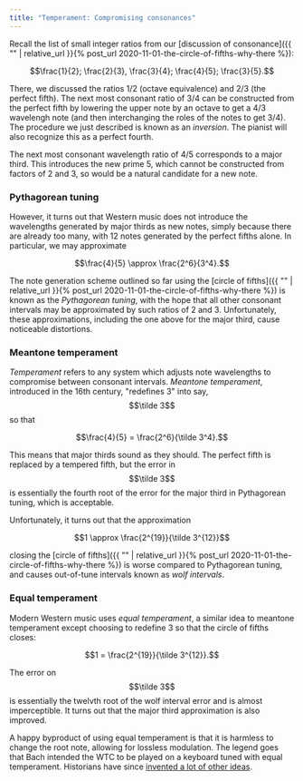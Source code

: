 ```yaml
---
title: "Temperament: Compromising consonances"
---
```


Recall the list of small integer ratios from our [discussion of consonance]({{ "" | relative_url }}{% post_url 2020-11-01-the-circle-of-fifths-why-there %}):

$$\frac{1}{2}; \frac{2}{3}, \frac{3}{4}; \frac{4}{5}; \frac{3}{5}.$$

There, we discussed the ratios 1/2 (octave equivalence) and 2/3 (the perfect fifth). The next most consonant ratio of 3/4 can be constructed from the perfect fifth by lowering the upper note by an octave to get a 4/3 wavelengh note (and then interchanging the roles of the notes to get 3/4). The procedure we just described is known as an _inversion_. The pianist will also recognize this as a perfect fourth.

The next most consonant wavelength ratio of 4/5 corresponds to a major third. This introduces the new prime 5, which cannot be constructed from factors of 2 and 3, so would be a natural candidate for a new note.

### Pythagorean tuning

However, it turns out that Western music does not introduce the wavelengths generated by major thirds as new notes, simply because there are already too many, with 12 notes generated by the perfect fifths alone. In particular, we may approximate

$$\frac{4}{5} \approx \frac{2^6}{3^4}.$$

The note generation scheme outlined so far using the [circle of fifths]({{ "" | relative_url }}{% post_url 2020-11-01-the-circle-of-fifths-why-there %}) is known as the _Pythagorean tuning_, with the hope that all other consonant intervals may be approximated by such ratios of 2 and 3. Unfortunately, these approximations, including the one above for the major third, cause noticeable distortions.

### Meantone temperament

_Temperament_ refers to any system which adjusts note wavelengths to compromise between consonant intervals. _Meantone temperament_, introduced in the 16th century, "redefines 3" into say, $$\tilde 3$$ so that

$$\frac{4}{5} = \frac{2^6}{\tilde 3^4}.$$

This means that major thirds sound as they should. The perfect fifth is replaced by a tempered fifth, but the error in $$\tilde 3$$ is essentially the fourth root of the error for the major third in Pythagorean tuning, which is acceptable.

Unfortunately, it turns out that the approximation 

$$1 \approx \frac{2^{19}}{\tilde 3^{12}}$$

closing the [circle of fifths]({{ "" | relative_url }}{% post_url 2020-11-01-the-circle-of-fifths-why-there %}) is worse compared to Pythagorean tuning, and causes out-of-tune intervals known as _wolf intervals_.

### Equal temperament

Modern Western music uses _equal temperament_, a similar idea to meantone temperament except choosing to redefine 3 so that the circle of fifths closes:

$$1 = \frac{2^{19}}{\tilde 3^{12}}.$$

The error on $$\tilde 3$$ is essentially the twelvth root of the wolf interval error and is almost imperceptible. It turns out that the major third approximation is also improved.

A happy byproduct of using equal temperament is that it is harmless to change the root note, allowing for lossless modulation. The legend goes that Bach intended the WTC to be played on a keyboard tuned with equal temperament. Historians have since [invented a lot of other ideas](https://en.wikipedia.org/wiki/The_Well-Tempered_Clavier#Well-Tempered_tuning).
